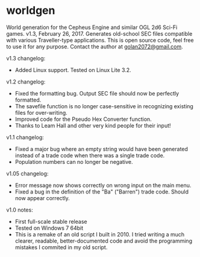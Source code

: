 # worldgen
World generation for the Cepheus Engine and similar OGL 2d6 Sci-Fi games.
v1.3, February 26, 2017.
Generates old-school SEC files compatible with various Traveller-type applications.
This is open source code, feel free to use it for any purpose.
Contact the author at golan2072@gmail.com.

v1.3 changelog:
- Added Linux support. Tested on Linux Lite 3.2.

v1.2 changelog:
- Fixed the formatting bug. Output SEC file should now be perfectly formatted.
- The savefile function is no longer case-sensitive in recognizing existing files for over-writing.
- Improved code for the Pseudo Hex Converter function.
- Thanks to Leam Hall and other very kind people for their input!

v1.1 changelog:
- Fixed a major bug where an empty string would have been generated instead of a trade code when there was a single trade code.
- Population numbers can no longer be negative.

v1.05 changelog:
- Error message now shows correctly on wrong input on the main menu.
- Fixed a bug in the definition of the "Ba" ("Barren") trade code. Should now appear correctly.

v1.0 notes:
- First full-scale stable release
- Tested on Windows 7 64bit
- This is a remake of an old script I built in 2010. I tried writing a much clearer, readable, better-documented code and avoid the programming mistakes I commited in my old script.
